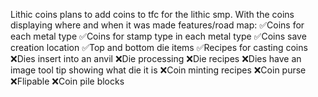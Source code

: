 Lithic coins plans to add coins to tfc for the lithic smp. With the coins displaying where and when it was made
features/road map:
  ✅Coins for each metal type
  ✅Coins for stamp type in each metal type
  ✅Coins save creation location
  ✅Top and bottom die items
  ✅Recipes for casting coins
  ❌Dies insert into an anvil
  ❌Die processing
  ❌Die recipes
  ❌Dies have an image tool tip showing what die it is
  ❌Coin minting recipes
  ❌Coin purse
  ❌Flipable
  ❌Coin pile blocks
